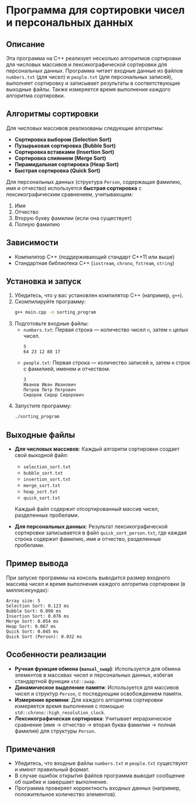 # Программа для сортировки чисел и персональных данных

## Описание
Эта программа на C++ реализует несколько алгоритмов сортировки для числовых массивов и лексикографической сортировки для персональных данных. Программа читает входные данные из файлов `numbers.txt` (для чисел) и `people.txt` (для персональных записей), выполняет сортировку и записывает результаты в соответствующие выходные файлы. Также измеряется время выполнения каждого алгоритма сортировки.

## Алгоритмы сортировки
Для числовых массивов реализованы следующие алгоритмы:
- **Сортировка выбором (Selection Sort)**
- **Пузырьковая сортировка (Bubble Sort)**
- **Сортировка вставками (Insertion Sort)**
- **Сортировка слиянием (Merge Sort)**
- **Пирамидальная сортировка (Heap Sort)**
- **Быстрая сортировка (Quick Sort)**

Для персональных данных (структура `Person`, содержащая фамилию, имя и отчество) используется **быстрая сортировка** с лексикографическим сравнением, учитывающим:
1. Имя
2. Отчество
3. Вторую букву фамилии (если она существует)
4. Полную фамилию

## Зависимости
- Компилятор C++ (поддерживающий стандарт C++11 или выше)
- Стандартная библиотека C++ (`iostream`, `chrono`, `fstream`, `string`)

## Установка и запуск
1. Убедитесь, что у вас установлен компилятор C++ (например, `g++`).
2. Скомпилируйте программу:
   ```bash
   g++ main.cpp -o sorting_program
   ```
3. Подготовьте входные файлы:
   - `numbers.txt`: Первая строка — количество чисел `n`, затем `n` целых чисел.
     ```
     5
     64 23 12 88 17
     ```
   - `people.txt`: Первая строка — количество записей `m`, затем `m` строк с фамилией, именем и отчеством.
     ```
     3
     Иванов Иван Иванович
     Петров Петр Петрович
     Сидоров Сидор Сидорович
     ```
4. Запустите программу:
   ```bash
   ./sorting_program
   ```

## Выходные файлы
- **Для числовых массивов**: Каждый алгоритм сортировки создает свой выходной файл:
  - `selection_sort.txt`
  - `bubble_sort.txt`
  - `insertion_sort.txt`
  - `merge_sort.txt`
  - `heap_sort.txt`
  - `quick_sort.txt`
  
  Каждый файл содержит отсортированный массив чисел, разделенных пробелами.

- **Для персональных данных**: Результат лексикографической сортировки записывается в файл `quick_sort_person.txt`, где каждая строка содержит фамилию, имя и отчество, разделенные пробелами.

## Пример вывода
При запуске программы на консоль выводится размер входного массива чисел и время выполнения каждого алгоритма сортировки (в миллисекундах):
```
Array size: 5
Selection Sort: 0.123 ms
Bubble Sort: 0.098 ms
Insertion Sort: 0.076 ms
Merge Sort: 0.054 ms
Heap Sort: 0.067 ms
Quick Sort: 0.045 ms
Quick Sort (Person): 0.032 ms
```

## Особенности реализации
- **Ручная функция обмена (`manual_swap`)**: Используется для обмена элементов в массивах чисел и персональных данных, избегая стандартной функции `std::swap`.
- **Динамическое выделение памяти**: Используется для массивов чисел и структур `Person`, с последующим освобождением памяти.
- **Измерение времени**: Для каждого алгоритма сортировки измеряется время выполнения с помощью `std::chrono::high_resolution_clock`.
- **Лексикографическая сортировка**: Учитывает иерархическое сравнение (имя → отчество → вторая буква фамилии → полная фамилия) для структуры `Person`.

## Примечания
- Убедитесь, что входные файлы `numbers.txt` и `people.txt` существуют и имеют правильный формат.
- В случае ошибок открытия файлов программа выводит сообщение об ошибке и завершает выполнение.
- Программа проверяет корректность входных данных (например, положительное количество элементов).
